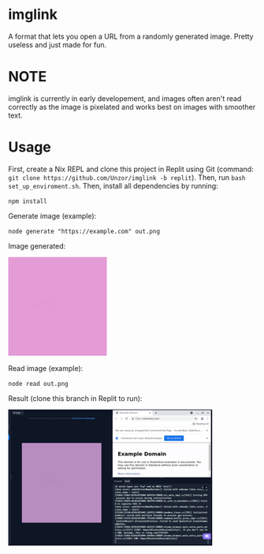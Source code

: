 # imglink
A format that lets you open a URL from a randomly generated image. Pretty useless and just made for fun.

# NOTE
imglink is currently in early developement, and images often aren't read correctly as the image is pixelated and works best on images with smoother text.

# Usage
First, create a Nix REPL and clone this project in Replit using Git (command: `git clone https://github.com/Unzor/imglink -b replit`).
Then, run `bash set_up_enviroment.sh`.
Then, install all dependencies by running:
```
npm install
```
Generate image (example):
```
node generate "https://example.com" out.png
```

Image generated:

![Example image](examples/imglink-example.png)

Read image (example):
```
node read out.png
```

Result (clone this branch in Replit to run):

![Replit example image](examples/replit-example.png)
